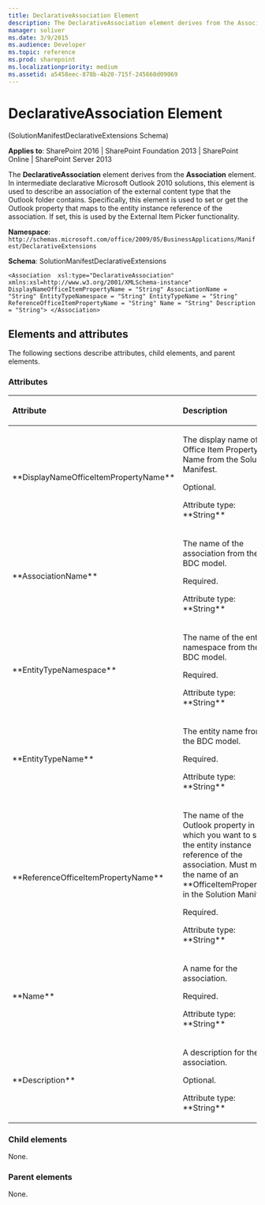 ```yaml
---
title: DeclarativeAssociation Element
description: The DeclarativeAssociation element derives from the Association element.
manager: soliver
ms.date: 3/9/2015
ms.audience: Developer
ms.topic: reference
ms.prod: sharepoint
ms.localizationpriority: medium
ms.assetid: a5458eec-878b-4b20-715f-245660d09069
---
```


# DeclarativeAssociation Element 

(SolutionManifestDeclarativeExtensions Schema)

**Applies to**: SharePoint 2016 | SharePoint Foundation 2013 | SharePoint Online | SharePoint Server 2013

The **DeclarativeAssociation** element derives from the **Association** element. In intermediate declarative Microsoft Outlook 2010 solutions, this element is used to describe an association of the external content type that the Outlook folder contains. Specifically, this element is used to set or get the Outlook property that maps to the entity instance reference of the association. If set, this is used by the External Item Picker functionality.

**Namespace**: 
`http://schemas.microsoft.com/office/2009/05/BusinessApplications/Manifest/DeclarativeExtensions`

**Schema**: SolutionManifestDeclarativeExtensions

```
<Association  xsl:type="DeclarativeAssociation" xmlns:xsl=http://www.w3.org/2001/XMLSchema-instance"  DisplayNameOfficeItemPropertyName = "String" AssociationName = "String" EntityTypeNamespace = "String" EntityTypeName = "String" ReferenceOfficeItemPropertyName = "String" Name = "String" Description = "String"> </Association>
```

## Elements and attributes

The following sections describe attributes, child elements, and parent elements.

### Attributes

<table>
<colgroup>
<col width="30%" />
<col width="70%" />
</colgroup>
<thead>
<tr class="header">
<th align="left"><p>Attribute</p></th>
<th align="left"><p>Description</p></th>
</tr>
</thead>
<tbody>
<tr class="odd">
<td align="left"><p>**DisplayNameOfficeItemPropertyName**</p></td>
<td align="left"><p>The display name of the <span>Office Item Property Name</span> from the Solution Manifest.</p>
<p>Optional.</p>
<p>Attribute type: **String**</p></td>
</tr>
<tr class="even">
<td align="left"><p>**AssociationName**</p></td>
<td align="left"><p>The name of the association from the BDC model.</p>
<p>Required.</p>
<p>Attribute type: **String**</p></td>
</tr>
<tr class="odd">
<td align="left"><p>**EntityTypeNamespace**</p></td>
<td align="left"><p>The name of the entity namespace from the BDC model.</p>
<p>Required.</p>
<p>Attribute type: **String**</p></td>
</tr>
<tr class="even">
<td align="left"><p>**EntityTypeName**</p></td>
<td align="left"><p>The entity name from the BDC model.</p>
<p>Required.</p>
<p>Attribute type: **String**</p></td>
</tr>
<tr class="odd">
<td align="left"><p>**ReferenceOfficeItemPropertyName**</p></td>
<td align="left"><p>The name of the Outlook property in which you want to store the entity instance reference of the association. Must match the name of an **OfficeItemProperty** in the Solution Manifest.</p>
<p>Required.</p>
<p>Attribute type: **String**</p></td>
</tr>
<tr class="even">
<td align="left"><p>**Name**</p></td>
<td align="left"><p>A name for the association.</p>
<p>Required.</p>
<p>Attribute type: **String**</p></td>
</tr>
<tr class="odd">
<td align="left"><p>**Description**</p></td>
<td align="left"><p>A description for the association.</p>
<p>Optional.</p>
<p>Attribute type: **String**</p></td>
</tr>
</tbody>
</table>

### Child elements

None.

### Parent elements

None.


<br/>

<br/>







